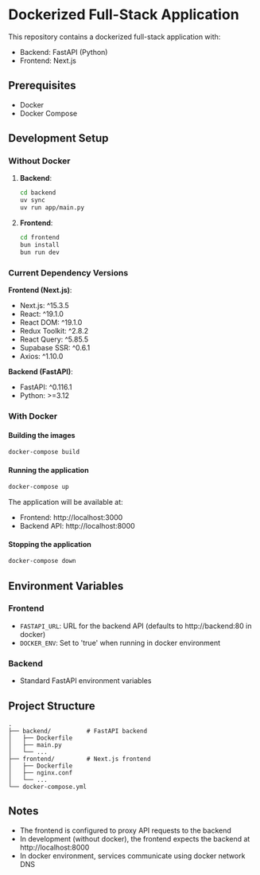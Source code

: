 # Dockerized Full-Stack Application

This repository contains a dockerized full-stack application with:

- Backend: FastAPI (Python)
- Frontend: Next.js

## Prerequisites

- Docker
- Docker Compose

## Development Setup

### Without Docker

1. **Backend**:

   ```bash
   cd backend
   uv sync
   uv run app/main.py
   ```

2. **Frontend**:
   ```bash
   cd frontend
   bun install
   bun run dev
   ```

### Current Dependency Versions

**Frontend (Next.js)**:

- Next.js: ^15.3.5
- React: ^19.1.0
- React DOM: ^19.1.0
- Redux Toolkit: ^2.8.2
- React Query: ^5.85.5
- Supabase SSR: ^0.6.1
- Axios: ^1.10.0

**Backend (FastAPI)**:

- FastAPI: ^0.116.1
- Python: >=3.12

### With Docker

#### Building the images

```bash
docker-compose build
```

#### Running the application

```bash
docker-compose up
```

The application will be available at:

- Frontend: http://localhost:3000
- Backend API: http://localhost:8000

#### Stopping the application

```bash
docker-compose down
```

## Environment Variables

### Frontend

- `FASTAPI_URL`: URL for the backend API (defaults to http://backend:80 in docker)
- `DOCKER_ENV`: Set to 'true' when running in docker environment

### Backend

- Standard FastAPI environment variables

## Project Structure

```
.
├── backend/          # FastAPI backend
│   ├── Dockerfile
│   ├── main.py
│   └── ...
├── frontend/         # Next.js frontend
│   ├── Dockerfile
│   ├── nginx.conf
│   └── ...
└── docker-compose.yml
```

## Notes

- The frontend is configured to proxy API requests to the backend
- In development (without docker), the frontend expects the backend at http://localhost:8000
- In docker environment, services communicate using docker network DNS
